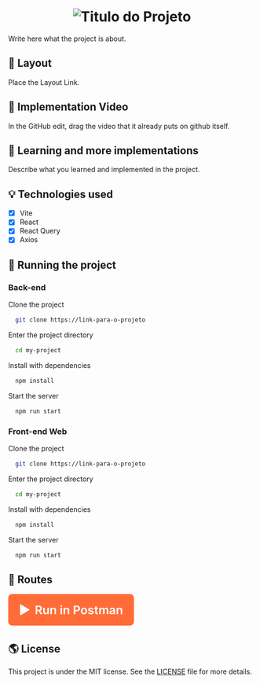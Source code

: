 <h1 align="center">
  <img alt="Titulo do Projeto" title="Titulo do Projeto" src="https://github.com/vagnernerves/be-the-hero/blob/master/frontend/src/assets/bethehero_logo.png" />
</h1>

Write here what the project is about.

## 🎨 Layout

Place the Layout Link.

## 🎥 Implementation Video

In the GitHub edit, drag the video that it already puts on github itself.

## 👏 Learning and more implementations

Describe what you learned and implemented in the project.

## 💡 Technologies used

- [x] Vite
- [x] React
- [x] React Query
- [x] Axios

## 🚀 Running the project

### Back-end

Clone the project

```bash
  git clone https://link-para-o-projeto
```

Enter the project directory

```bash
  cd my-project
```

Install with dependencies

```bash
  npm install
```

Start the server

```bash
  npm run start
```

### Front-end Web

Clone the project

```bash
  git clone https://link-para-o-projeto
```

Enter the project directory

```bash
  cd my-project
```

Install with dependencies

```bash
  npm install
```

Start the server

```bash
  npm run start
```

## 📝 Routes

[![Run in Postman](https://github.com/VagnerNerves/default-readme/blob/main/assets/run-in-postman.svg)](https://app.getpostman.com/run-collection/link)

## 🌎 License

This project is under the MIT license. See the [LICENSE](https://choosealicense.com/licenses/mit/) file for more details.
